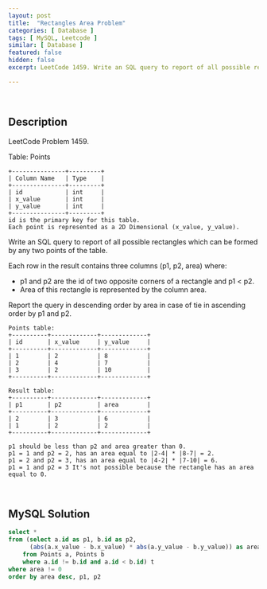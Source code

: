 ```yaml
---
layout: post
title:  "Rectangles Area Problem"
categories: [ Database ]
tags: [ MySQL, Leetcode ]
similar: [ Database ]
featured: false
hidden: false
excerpt: LeetCode 1459. Write an SQL query to report of all possible rectangles which can be formed by any two points of the table. 

---
```


<br />

## Description

LeetCode Problem 1459. 

Table: Points

```
+---------------+---------+
| Column Name   | Type    |
+---------------+---------+
| id            | int     |
| x_value       | int     |
| y_value       | int     |
+---------------+---------+
id is the primary key for this table.
Each point is represented as a 2D Dimensional (x_value, y_value).
```

Write an SQL query to report of all possible rectangles which can be formed by any two points of the table. 

Each row in the result contains three columns (p1, p2, area) where:

* p1 and p2 are the id of two opposite corners of a rectangle and p1 < p2.
* Area of this rectangle is represented by the column area.

Report the query in descending order by area in case of tie in ascending order by p1 and p2.

```
Points table:
+----------+-------------+-------------+
| id       | x_value     | y_value     |
+----------+-------------+-------------+
| 1        | 2           | 8           |
| 2        | 4           | 7           |
| 3        | 2           | 10          |
+----------+-------------+-------------+

Result table:
+----------+-------------+-------------+
| p1       | p2          | area        |
+----------+-------------+-------------+
| 2        | 3           | 6           |
| 1        | 2           | 2           |
+----------+-------------+-------------+

p1 should be less than p2 and area greater than 0.
p1 = 1 and p2 = 2, has an area equal to |2-4| * |8-7| = 2.
p1 = 2 and p2 = 3, has an area equal to |4-2| * |7-10| = 6.
p1 = 1 and p2 = 3 It's not possible because the rectangle has an area equal to 0.
```

<br />

## MySQL Solution


```sql
select *
from (select a.id as p1, b.id as p2,
      (abs(a.x_value - b.x_value) * abs(a.y_value - b.y_value)) as area
    from Points a, Points b
    where a.id != b.id and a.id < b.id) t
where area != 0
order by area desc, p1, p2 
```
